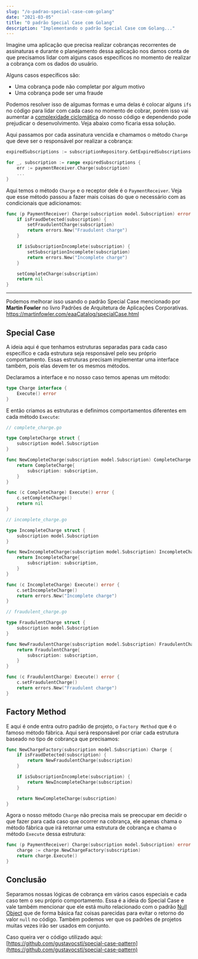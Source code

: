 ```yaml
---
slug: "/o-padrao-special-case-com-golang"
date: "2021-03-05"
title: "O padrão Special Case com Golang"
description: "Implementando o padrão Special Case com Golang..."
---
```


Imagine uma aplicação que precisa realizar cobranças recorrentes de assinaturas e durante o planejamento dessa aplicação nos damos conta de que precisamos lidar com alguns casos específicos no momento de realizar a cobrança com os dados do usuário.

Alguns casos específicos são:
- Uma cobrança pode não completar por algum motivo
- Uma cobrança pode ser uma fraude

Podemos resolver isso de algumas formas e uma delas é colocar alguns `ifs` no código para lidar com cada caso no momento de cobrar, porém isso vai aumentar a [complexidade ciclomática](https://pt.wikipedia.org/wiki/Complexidade_ciclom%C3%A1tica) do nosso código e dependendo pode prejudicar o desenvolvimento. Veja abaixo como ficaria essa solução.

Aqui passamos por cada assinatura vencida e chamamos o método `Charge` que deve ser o responsável por realizar a cobrança:
```go
expiredSubscriptions := subscriptionRepository.GetExpiredSubscriptions()

for _, subscription := range expiredSubscriptions {
    err := paymentReceiver.Charge(subscription)
    ...
}
```

Aqui temos o método `Charge` e o receptor dele é o `PaymentReceiver`. Veja que esse método passou a fazer mais coisas do que o necessário com as condicionais que adicionamos:
```go
func (p PaymentReceiver) Charge(subscription model.Subscription) error {
	if isFraudDetected(subscription) {
		setFraudulentCharge(subscription)
		return errors.New("Fraudulent charge")
	}

	if isSubscriptionIncomplete(subscription) {
		setSubscriptionIncomplete(subscription)
		return errors.New("Incomplete charge")
	}

	setCompleteCharge(subscription)
	return nil
}
```

---

Podemos melhorar isso usando o padrão Special Case mencionado por **Martin Fowler** no livro Padrões de Arquitetura de Aplicações Corporativas.
https://martinfowler.com/eaaCatalog/specialCase.html

## Special Case

A ideia aqui é que tenhamos estruturas separadas para cada caso específico e cada estrutura seja responsável pelo seu próprio comportamento. Essas estruturas precisam implementar uma interface também, pois elas devem ter os mesmos métodos.

Declaramos a interface e no nosso caso temos apenas um método:
```go
type Charge interface {
	Execute() error
}
```

E então criamos as estruturas e definimos comportamentos diferentes em cada método `Execute`:
```go
// complete_charge.go

type CompleteCharge struct {
	subscription model.Subscription
}

func NewCompleteCharge(subscription model.Subscription) CompleteCharge {
	return CompleteCharge{
		subscription: subscription,
	}
}

func (c CompleteCharge) Execute() error {
	c.setCompleteCharge()
	return nil
}
```
```go
// incomplete_charge.go

type IncompleteCharge struct {
	subscription model.Subscription
}

func NewIncompleteCharge(subscription model.Subscription) IncompleteCharge {
	return IncompleteCharge{
		subscription: subscription,
	}
}

func (c IncompleteCharge) Execute() error {
	c.setIncompleteCharge()
	return errors.New("Incomplete charge")
}
```
```go
// fraudulent_charge.go

type FraudulentCharge struct {
	subscription model.Subscription
}

func NewFraudulentCharge(subscription model.Subscription) FraudulentCharge {
	return FraudulentCharge{
		subscription: subscription,
	}
}

func (c FraudulentCharge) Execute() error {
	c.setFraudulentCharge()
	return errors.New("Fraudulent charge")
}
```

## Factory Method

E aqui é onde entra outro padrão de projeto, o `Factory Method` que é o famoso método fábrica. Aqui será responsável por criar cada estrutura baseado no tipo de cobrança que precisamos:
```go
func NewChargeFactory(subscription model.Subscription) Charge {
	if isFraudDetected(subscription) {
		return NewFraudulentCharge(subscription)
	}

	if isSubscriptionIncomplete(subscription) {
		return NewIncompleteCharge(subscription)
	}

	return NewCompleteCharge(subscription)
}
```

Agora o nosso método `Charge` não precisa mais se preocupar em decidir o que fazer para cada caso que ocorrer na cobrança, ele apenas chama o método fábrica que irá retornar uma estrutura de cobrança e chama o método `Execute` dessa estrutura:
```go
func (p PaymentReceiver) Charge(subscription model.Subscription) error {
	charge := charge.NewChargeFactory(subscription)
	return charge.Execute()
}
```

## Conclusão

Separamos nossas lógicas de cobrança em vários casos especiais e cada caso tem o seu próprio comportamento. Essa é a ideia do Special Case e vale também mencionar que ele está muito relacionado com o padrão [Null Object](https://pt.stackoverflow.com/questions/88741/pra-que-serve-o-padr%C3%A3o-null-object) que de forma básica faz coisas parecidas para evitar o retorno do valor `null` no código.
Também podemos ver que os padrões de projetos muitas vezes irão ser usados em conjunto.

Caso queira ver o código utilizado aqui: [https://github.com/gustavocstl/special-case-pattern](https://github.com/gustavocstl/special-case-pattern)
